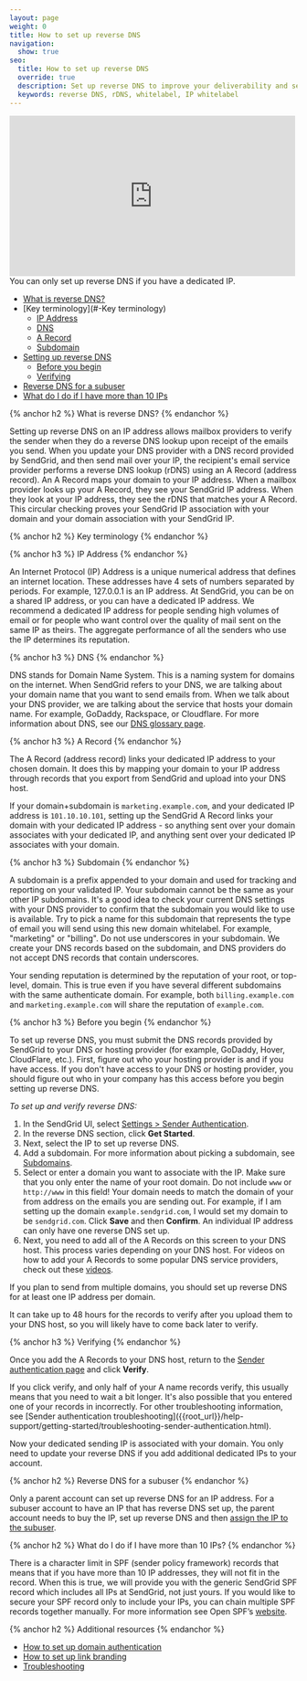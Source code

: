 ```yaml
---
layout: page
weight: 0
title: How to set up reverse DNS
navigation:
  show: true
seo:
  title: How to set up reverse DNS
  override: true
  description: Set up reverse DNS to improve your deliverability and security of your emails.
  keywords: reverse DNS, rDNS, whitelabel, IP whitelabel
---
```


<iframe src="https://player.vimeo.com/video/265831363" width="500" height="281" frameborder="0" webkitallowfullscreen mozallowfullscreen allowfullscreen></iframe>

<call-out>
You can only set up reverse DNS if you have a dedicated IP.
</call-out>

- [What is reverse DNS?](#-What-is-reverse-DNS)
- [Key terminology](#-Key terminology)
    - [IP Address](#-IP-Address)
    - [DNS](#-DNS)
    - [A Record](#-A-Record)
    - [Subdomain](#-Subdomain)
- [Setting up reverse DNS](#-Setting-up-reverse-DNS)
    - [Before you begin](#-Before-you-begin)
    - [Verifying](#-Verifying)
- [Reverse DNS for a subuser](#-Reverse-DNS-for-a-subuser)
- [What do I do if I have more than 10 IPs](#-What-do-I-do-if-I-have-more-than-10-IPs)

{% anchor h2 %}
What is reverse DNS?
{% endanchor %}

Setting up reverse DNS on an IP address allows mailbox providers to verify the sender when they do a reverse DNS lookup upon receipt of the emails you send. When you update your DNS provider with a DNS record provided by SendGrid, and then send mail over your IP, the recipient's email service provider performs a reverse DNS lookup (rDNS) using an A Record (address record). An A Record maps your domain to your IP address. When a mailbox provider looks up your A Record, they see your SendGrid IP address. When they look at your IP address, they see the rDNS that matches your A Record. This circular checking proves your SendGrid IP association with your domain and your domain association with your SendGrid IP.

{% anchor h2 %}
Key terminology
{% endanchor %}

{% anchor h3 %}
IP Address
{% endanchor %}

An Internet Protocol (IP) Address is a unique numerical address that defines an internet location. These addresses have 4 sets of numbers separated by periods. For example, 127.0.0.1 is an IP address. At SendGrid, you can be on a shared IP address, or you can have a dedicated IP address. We recommend a dedicated IP address for people sending high volumes of email or for people who want control over the quality of mail sent on the same IP as theirs. The aggregate performance of all the senders who use the IP determines its reputation.

{% anchor h3 %}
DNS
{% endanchor %}

DNS stands for Domain Name System. This is a naming system for domains on the internet. When SendGrid refers to your DNS, we are talking about your domain name that you want to send emails from. When we talk about your DNS provider, we are talking about the service that hosts your domain name. For example, GoDaddy, Rackspace, or Cloudflare. For more information about DNS, see our [DNS glossary page]({{root_url}}/glossary/dns.html).

{% anchor h3 %}
A Record
{% endanchor %}

The A Record (address record) links your dedicated IP address to your chosen domain. It does this by mapping your domain to your IP address through records that you export from SendGrid and upload into your DNS host.

If your domain+subdomain is `marketing.example.com`, and your dedicated IP address is `101.10.10.101`, setting up the SendGrid A Record links your domain with your dedicated IP address - so anything sent over your domain associates with your dedicated IP, and anything sent over your dedicated IP associates with your domain.

{% anchor h3 %}
Subdomain
{% endanchor %}

A subdomain is a prefix appended to your domain and used for tracking and reporting on your validated IP. Your subdomain cannot be the same as your other IP subdomains. It's a good idea to check your current DNS settings with your DNS provider to confirm that the subdomain you would like to use is available. Try to pick a name for this subdomain that represents the type of email you will send using this new domain whitelabel. For example, "marketing" or "billing". Do not use underscores in your subdomain. We create your DNS records based on the subdomain, and DNS providers do not accept DNS records that contain underscores.

<call-out type="warning"> Your sending reputation is determined by the reputation of your root, or top-level, domain. This is true even if you have several different subdomains with the same authenticate domain. For example, both `billing.example.com` and `marketing.example.com` will share the reputation of `example.com`.</call-out>

{% anchor h3 %}
Before you begin
{% endanchor %}

To set up reverse DNS, you must submit the DNS records provided by SendGrid to your DNS or hosting provider (for example, GoDaddy, Hover, CloudFlare, etc.). First, figure out who your hosting provider is and if you have access. If you don't have access to your DNS or hosting provider, you should figure out who in your company has this access before you begin setting up reverse DNS.

*To set up and verify reverse DNS:*

1. In the SendGrid UI, select [Settings > Sender Authentication](https://app.sendgrid.com/settings/sender_auth).
1. In the reverse DNS section, click **Get Started**.
1. Next, select the IP to set up reverse DNS.
1. Add a subdomain. For more information about picking a subdomain, see [Subdomains](#-Subdomain).
1. Select or enter a domain you want to associate with the IP. Make sure that you only enter the name of your root domain. Do not include `www` or `http://www` in this field! Your domain needs to match the domain of your from address on the emails you are sending out. For example, if I am setting up the domain `example.sendgrid.com`, I would set my domain to be `sendgrid.com`. Click **Save** and then **Confirm**. An individual IP address can only have one reverse DNS set up.
1. Next, you need to add all of the A Records on this screen to your DNS host. This process varies depending on your DNS host. For videos on how to add your A Records to some popular DNS service providers, check out these [videos](https://sendgrid.com/docs/help-support/getting-started/dns-providers.html).

<call-out>
If you plan to send from multiple domains, you should set up reverse DNS for at least one IP address per domain.
</call-out>

It can take up to 48 hours for the records to verify after you upload them to your DNS host, so you will likely have to come back later to verify.

{% anchor h3 %}
Verifying
{% endanchor %}

Once you add the A Records to your DNS host, return to the [Sender authentication page](https://app.sendgrid.com/settings/sender_auth) and click **Verify**.

<call-out>
If you click verify, and only half of your A name records verify, this usually means that you need to wait a bit longer. It's also possible that you entered one of your records in incorrectly. For other troubleshooting information, see [Sender authentication troubleshooting]({{root_url}}/help-support/getting-started/troubleshooting-sender-authentication.html).
</call-out>

Now your dedicated sending IP is associated with your domain. You only need to update your reverse DNS if you add additional dedicated IPs to your account.

{% anchor h2 %}
Reverse DNS for a subuser
{% endanchor %}

Only a parent account can set up reverse DNS for an IP address. For a subuser account to have an IP that has reverse DNS set up, the parent account needs to buy the IP, set up reverse DNS and then [assign the IP to the subuser]({{root_url}}/help-support/account-and-settings/dedicated-ip-addresses.html#-Assigning-a-Dedicated-IP-address-to-a-subuser).

{% anchor h2 %}
What do I do if I have more than 10 IPs?
{% endanchor %}

There is a character limit in SPF (sender policy framework) records that means that if you have more than 10 IP addresses, they will not fit in the record. When this is true, we will provide you with the generic SendGrid SPF record which includes all IPs at SendGrid, not just yours. If you would like to secure your SPF record only to include your IPs, you can chain multiple SPF records together manually. For more information see Open SPF’s [website](http://www.openspf.org/).

{% anchor h2 %}
Additional resources
{% endanchor %}

- [How to set up domain authentication]({{root_url}}/help-support/getting-started/how-to-set-up-domain-authentication.html)
- [How to set up link branding]({{root_url}}/help-support/getting-started/how-to-set-up-link-branding.html)
- [Troubleshooting]({{root_url}}/help-support/getting-started/troubleshooting-sender-authentication.html)
